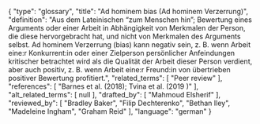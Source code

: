 {
    "type": "glossary",
    "title": "Ad hominem bias (Ad hominem Verzerrung)",
    "definition": "Aus dem Lateinischen “zum Menschen hin”; Bewertung eines Arguments oder einer Arbeit in Abhängigkeit von Merkmalen der Person, die diese hervorgebracht hat, und nicht von Merkmalen des Arguments selbst. Ad hominem Verzerrung (bias) kann negativ sein, z. B. wenn Arbeit eine:r Konkurrent:in oder einer Zielperson persönlicher Anfeindungen kritischer betrachtet wird als die Qualität der Arbeit dieser Person verdient, aber auch positiv, z. B. wenn Arbeit eine:r Freund:in von übertrieben positiver Bewertung profitiert.",
    "related_terms": [
        "Peer review"
    ],
    "references": [
        "Barnes et al. (2018); Tvina et al. (2019 )"
    ],
    "alt_related_terms": [
        null
    ],
    "drafted_by": [
        "Mahmoud Elsherif"
    ],
    "reviewed_by": [
        "Bradley Baker",
        "Filip Dechterenko",
        "Bethan  Iley",
        "Madeleine Ingham",
        "Graham Reid"
    ],
    "language": "german"
}
